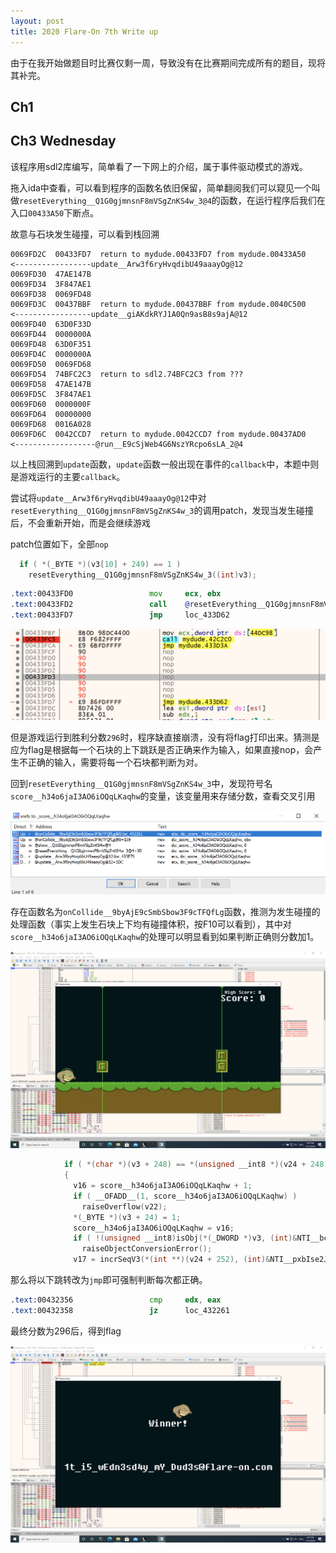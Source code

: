 ```yaml
---
layout: post
title: 2020 Flare-On 7th Write up
---
```


由于在我开始做题目时比赛仅剩一周，导致没有在比赛期间完成所有的题目，现将其补完。

## Ch1

## Ch3 Wednesday

该程序用sdl2库编写，简单看了一下网上的介绍，属于事件驱动模式的游戏。

拖入ida中查看，可以看到程序的函数名依旧保留，简单翻阅我们可以窥见一个叫做`resetEverything__Q1G0gjmnsnF8mVSgZnKS4w_3@4`的函数，在运行程序后我们在入口`00433A50`下断点。

故意与石块发生碰撞，可以看到栈回溯

```
0069FD2C  00433FD7  return to mydude.00433FD7 from mydude.00433A50   <-----------------update__Arw3f6ryHvqdibU49aaayOg@12
0069FD30  47AE147B  
0069FD34  3F847AE1  
0069FD38  0069FD48  
0069FD3C  00437BBF  return to mydude.00437BBF from mydude.0040C500   <-----------------update__giAKdkRYJ1A0Qn9asB8s9ajA@12
0069FD40  63D0F33D  
0069FD44  0000000A  
0069FD48  63D0F351  
0069FD4C  0000000A  
0069FD50  0069FD68  
0069FD54  74BFC2C3  return to sdl2.74BFC2C3 from ???
0069FD58  47AE147B  
0069FD5C  3F847AE1  
0069FD60  0000000F  
0069FD64  00000000  
0069FD68  0016A028  
0069FD6C  0042CCD7  return to mydude.0042CCD7 from mydude.00437AD0   <------------------@run__E9cSjWeb4G6NszYRcpo6sLA_2@4
```

以上栈回溯到`update`函数，`update`函数一般出现在事件的`callback`中，本题中则是游戏运行的主要`callback`。

尝试将`update__Arw3f6ryHvqdibU49aaayOg@12`中对`resetEverything__Q1G0gjmnsnF8mVSgZnKS4w_3`的调用patch，发现当发生碰撞后，不会重新开始，而是会继续游戏

patch位置如下，全部`nop`

```c
  if ( *(_BYTE *)(v3[10] + 249) == 1 )
    resetEverything__Q1G0gjmnsnF8mVSgZnKS4w_3((int)v3);
```

```asm
.text:00433FD0                 mov     ecx, ebx
.text:00433FD2                 call    @resetEverything__Q1G0gjmnsnF8mVSgZnKS4w_3@4
.text:00433FD7                 jmp     loc_433D62
```

![1](../images/flareon2.png)

但是游戏运行到胜利分数`296`时，程序缺直接崩溃，没有将flag打印出来。猜测是应为flag是根据每一个石块的上下跳跃是否正确来作为输入，如果直接nop，会产生不正确的输入，需要将每一个石块都判断为对。

回到`resetEverything__Q1G0gjmnsnF8mVSgZnKS4w_3`中，发现符号名`score__h34o6jaI3AO6iOQqLKaqhw`的变量，该变量用来存储分数，查看交叉引用

![2](../images/flareon3.png)

存在函数名为`onCollide__9byAjE9cSmbSbow3F9cTFQfLg`函数，推测为发生碰撞的处理函数（事实上发生石块上下均有碰撞体积，按F10可以看到），其中对`score__h34o6jaI3AO6iOQqLKaqhw`的处理可以明显看到如果判断正确则分数加1。

![f10](../images/flareon4.png)

```c
            if ( *(char *)(v3 + 248) == *(unsigned __int8 *)(v24 + 248) )
            {
              v16 = score__h34o6jaI3AO6iOQqLKaqhw + 1;
              if ( __OFADD__(1, score__h34o6jaI3AO6iOQqLKaqhw) )
                raiseOverflow(v22);
              *(_BYTE *)(v3 + 24) = 1;
              score__h34o6jaI3AO6iOQqLKaqhw = v16;
              if ( !(unsigned __int8)isObj(*(_DWORD *)v3, (int)&NTI__bc9cIRpcNby7Dj3TH0kx9cWA_) )
                raiseObjectConversionError();
              v17 = incrSeqV3(*(int **)(v24 + 252), (int)&NTI__pxbIse2JUQkJU0n9blV9bY5g_);
```

那么将以下跳转改为`jmp`即可强制判断每次都正确。

```asm
.text:00432356                 cmp     edx, eax
.text:00432358                 jz      loc_432261
```

最终分数为296后，得到flag

![2](../images/flareon1.png)
